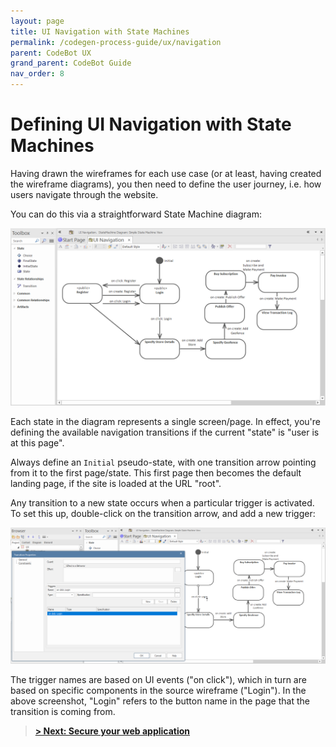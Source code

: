 ```yaml
---
layout: page
title: UI Navigation with State Machines
permalink: /codegen-process-guide/ux/navigation
parent: CodeBot UX
grand_parent: CodeBot Guide
nav_order: 8
---
```


# Defining UI Navigation with State Machines

Having drawn the wireframes for each use case (or at least, having created the wireframe diagrams), you then need to define the user journey, i.e. how users navigate through the website.

You can do this via a straightforward State Machine diagram:

![Navigation state machine](../../images/lba/navigation-state-machine.png "Navigation state machine")

Each state in the diagram represents a single screen/page. In effect, you're defining the available navigation transitions if the current "state" is "user is at this page".

Always define an `Initial` pseudo-state, with one transition arrow pointing from it to the first page/state. This first page then becomes the default landing page, if the site is loaded at the URL "root".

Any transition to a new state occurs when a particular trigger is activated. To set this up, double-click on the transition arrow, and add a new trigger:

![Transition trigger](../../images/lba/transition-trigger.png "Transition trigger")

The trigger names are based on UI events ("on click"), which in turn are based on specific components in the source wireframe ("Login"). In the above screenshot, "Login" refers to the button name in the page that the transition is coming from.


> **[> Next: Secure your web application](web-security)**
